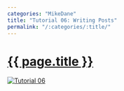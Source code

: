 ```yaml
---
categories: "MikeDane"
title: "Tutorial 06: Writing Posts"
permalink: "/:categories/:title/"
---
```


# [{{ page.title }}](https://youtu.be/gsYqPL9EFwQ)

[![Tutorial 06](https://img.youtube.com/vi/gsYqPL9EFwQ/0.jpg)](https://www.youtube.com/watch?v=gsYqPL9EFwQ)



